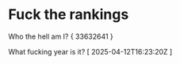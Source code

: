 # Fuck the rankings

Who the hell am I?
{ 33632641 }

What fucking year is it?
[ 2025-04-12T16:23:20Z ]
